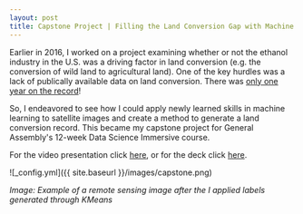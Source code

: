 ```yaml
---
layout: post
title: Capstone Project | Filling the Land Conversion Gap with Machine Learning
---
```


Earlier in 2016, I worked on a project examining whether or not the ethanol industry in the U.S. was a driving factor in land conversion (e.g. the conversion of wild land to agricultural land). One of the key hurdles was a lack of publically available data on land conversion. There was [only one year on the record](https://www.nwf.org/News-and-Magazines/Media-Center/News-by-Topic/Wildlife/2013/9-18-13-USDA-Data-Grasslands-Forests-Being-Converted-to-Cropland-at-Alarming-Rates.aspx)! 

So, I endeavored to see how I could apply newly learned skills in machine learning to satellite images and create a method to generate a land conversion record. This became my capstone project for General Assembly's 12-week Data Science Immersive course.

For the video presentation click [here](https://www.youtube.com/watch?v=vFg5IiQpeDo&feature=youtu.be), or for the deck click [here](https://github.com/ByronAllen/Portfolio/blob/master/Filling%20the%20Land%20Conversion%20Gap%20(with%20video%20link).pdf).

![_config.yml]({{ site.baseurl }}/images/capstone.png) 

*Image: Example of a remote sensing image after the I applied labels generated through KMeans*

	